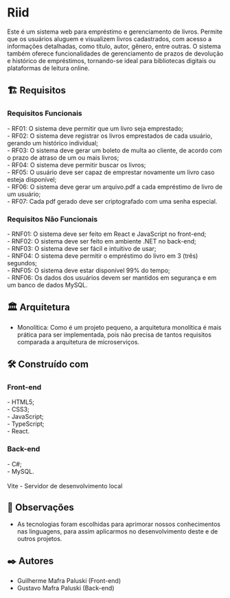 <h1>Riid</h1>

Este é um sistema web para empréstimo e gerenciamento de livros. Permite que os usuários aluguem e visualizem livros cadastrados, com acesso a informações detalhadas, como título, autor, gênero, entre outras. O sistema também oferece funcionalidades de gerenciamento de prazos de devolução e histórico de empréstimos, tornando-se ideal para bibliotecas digitais ou plataformas de leitura online.

<h2>🏗️ Requisitos</h2>

<h3>Requisitos Funcionais</h3>
- RF01: O sistema deve permitir que um livro seja emprestado;<br>
- RF02: O sistema deve registrar os livros emprestados de cada usuário, gerando um histórico individual;<br>
- RF03: O sistema deve gerar um boleto de multa ao cliente, de acordo com o prazo de atraso de um ou mais livros;<br>
- RF04: O sistema deve permitir buscar os livros;<br>
- RF05: O usuário deve ser capaz de emprestar novamente um livro caso esteja disponível;<br>
- RF06: O sistema deve gerar um arquivo.pdf a cada empréstimo de livro de um usuário;<br>
- RF07: Cada pdf gerado deve ser criptografado com uma senha especial.<br>

<h3>Requisitos Não Funcionais</h3>
- RNF01: O sistema deve ser feito em React e JavaScript no front-end;<br>
- RNF02: O sistema deve ser feito em ambiente .NET no back-end;<br>
- RNF03: O sistema deve ser fácil e intuitivo de usar;<br>
- RNF04: O sistema deve permitir o empréstimo do livro em 3 (três) segundos;<br>
- RNF05: O sistema deve estar disponível 99% do tempo;<br>
- RNF06: Os dados dos usuários devem ser mantidos em segurança e em um banco de dados MySQL.<br>

<h2>🏛️ Arquitetura</h2>

- Monolítica: Como é um projeto pequeno, a arquitetura monolítica é mais prática para ser implementada, pois não precisa de tantos requisitos comparada a arquitetura de microserviços.

<h2>🛠️ Construído com</h2>

<h3>Front-end</h3>
- HTML5;<br>
- CSS3;<br>
- JavaScript;<br>
- TypeScript;<br>
- React.<br>
 
<h3>Back-end</h3>
- C#;<br>
- MySQL.<br>
<br>
Vite - Servidor de desenvolvimento local

<h2>📝 Observações</h2>

- As tecnologias foram escolhidas para aprimorar nossos conhecimentos nas linguagens, para assim aplicarmos no desenvolvimento deste e de outros projetos.
 
<h2>✒️ Autores</h2>
 
- Guilherme Mafra Paluski (Front-end)
- Gustavo Mafra Paluski (Back-end)

